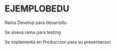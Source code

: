 # EJEMPLOBEDU
Rama Develop para desarrollo

Se anexa rama para testing

Se implementa en Produccion para su presentacion
